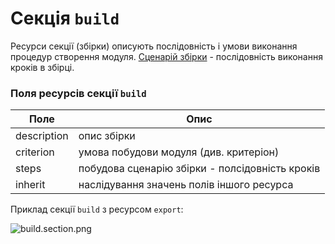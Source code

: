 # Секція `build` 
Ресурси секції (збірки) описують послідовність і умови виконання процедур створення модуля. [Сценарій збірки](#build-assembly-scenario) - послідовність виконання кроків в збірці.  

### Поля ресурсів секції `build`  

| Поле          | Опис                                            |
|---------------|-------------------------------------------------|
| description   | опис збірки                                     |  
| criterion     | умова побудови модуля (див. критеріон)          |
| steps         | побудова сценарію збірки - полсідовність кроків |
| inherit       | наслідування значень полів іншого ресурса       |

Приклад секції `build` з ресурсом `export`: 

![build.section.png](./Images/build.section.png)